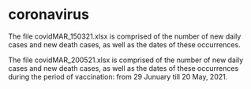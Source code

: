 # coronavirus
The file covidMAR_150321.xlsx is comprised of the number of new daily cases and new death cases, as well as the dates of these occurrences. 

The file covidMAR_200521.xlsx is comprised of the number of new daily cases and new death cases, as well as the dates of these occurrences during the period of vaccination: from 29 Junuary  till 20 May, 2021.

